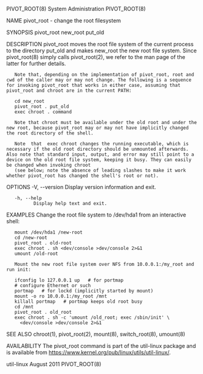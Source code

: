PIVOT_ROOT(8)                                                                                                                                    System Administration                                                                                                                                    PIVOT_ROOT(8)

NAME
       pivot_root - change the root filesystem

SYNOPSIS
       pivot_root new_root put_old

DESCRIPTION
       pivot_root moves the root file system of the current process to the directory put_old and makes new_root the new root file system.  Since pivot_root(8) simply calls pivot_root(2), we refer to the man page of the latter for further details.

       Note that, depending on the implementation of pivot_root, root and cwd of the caller may or may not change. The following is a sequence for invoking pivot_root that works in either case, assuming that pivot_root and chroot are in the current PATH:

       cd new_root
       pivot_root . put_old
       exec chroot . command

       Note that chroot must be available under the old root and under the new root, because pivot_root may or may not have implicitly changed the root directory of the shell.

       Note  that  exec chroot changes the running executable, which is necessary if the old root directory should be unmounted afterwards.  Also note that standard input, output, and error may still point to a device on the old root file system, keeping it busy. They can easily be changed when invoking chroot
       (see below; note the absence of leading slashes to make it work whether pivot_root has changed the shell's root or not).

OPTIONS
       -V, --version
              Display version information and exit.

       -h, --help
              Display help text and exit.

EXAMPLES
       Change the root file system to /dev/hda1 from an interactive shell:

       mount /dev/hda1 /new-root
       cd /new-root
       pivot_root . old-root
       exec chroot . sh <dev/console >dev/console 2>&1
       umount /old-root

       Mount the new root file system over NFS from 10.0.0.1:/my_root and run init:

       ifconfig lo 127.0.0.1 up   # for portmap
       # configure Ethernet or such
       portmap   # for lockd (implicitly started by mount)
       mount -o ro 10.0.0.1:/my_root /mnt
       killall portmap   # portmap keeps old root busy
       cd /mnt
       pivot_root . old_root
       exec chroot . sh -c 'umount /old_root; exec /sbin/init' \
         <dev/console >dev/console 2>&1

SEE ALSO
       chroot(1), pivot_root(2), mount(8), switch_root(8), umount(8)

AVAILABILITY
       The pivot_root command is part of the util-linux package and is available from https://www.kernel.org/pub/linux/utils/util-linux/.

util-linux                                                                                                                                            August 2011                                                                                                                                         PIVOT_ROOT(8)
